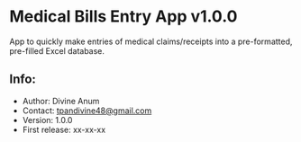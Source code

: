 # Medical Bills Entry App v1.0.0
 App to quickly make entries of medical claims/receipts into a pre-formatted, pre-filled Excel database.



## Info:
- Author: Divine Anum
- Contact: tpandivine48@gmail.com
- Version: 1.0.0
- First release: xx-xx-xx